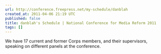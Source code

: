 ```yaml
---
url: http://conference.freepress.net/my-schedule/danblah
created_at: 2011-04-06 21:19 UTC
published: false
title: danblah's Schedule | National Conference for Media Reform 2011
tags: []
---
```


We have 17 current and former Corps members, and their supervisors, speaking on different panels at the conference.
